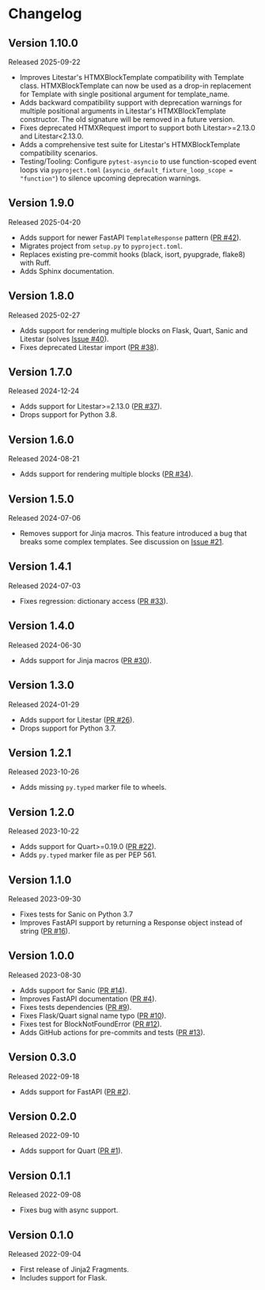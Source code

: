# Changelog

## Version 1.10.0
Released 2025-09-22
* Improves Litestar's HTMXBlockTemplate compatibility with Template class. HTMXBlockTemplate can now be used as a drop-in replacement for Template with single positional argument for template_name.
* Adds backward compatibility support with deprecation warnings for multiple positional arguments in Litestar's HTMXBlockTemplate constructor. The old signature will be removed in a future version.
* Fixes deprecated HTMXRequest import to support both Litestar>=2.13.0 and Litestar<2.13.0.
* Adds a comprehensive test suite for Litestar's HTMXBlockTemplate compatibility scenarios.
* Testing/Tooling: Configure `pytest-asyncio` to use function-scoped event loops via `pyproject.toml` (`asyncio_default_fixture_loop_scope = "function"`) to silence upcoming deprecation warnings.

## Version 1.9.0
Released 2025-04-20
* Adds support for newer FastAPI `TemplateResponse` pattern ([PR #42](https://github.com/sponsfreixes/jinja2-fragments/pull/42)).
* Migrates project from `setup.py` to `pyproject.toml`.
* Replaces existing pre-commit hooks (black, isort, pyupgrade, flake8) with Ruff.
* Adds Sphinx documentation.

## Version 1.8.0
Released 2025-02-27
* Adds support for rendering multiple blocks on Flask, Quart, Sanic and Litestar (solves [Issue #40](https://github.com/sponsfreixes/jinja2-fragments/issues/40)).
* Fixes deprecated Litestar import ([PR #38](https://github.com/sponsfreixes/jinja2-fragments/pull/38)).

## Version 1.7.0
Released 2024-12-24
* Adds support for Litestar>=2.13.0 ([PR #37](https://github.com/sponsfreixes/jinja2-fragments/pull/37)).
* Drops support for Python 3.8.

## Version 1.6.0
Released 2024-08-21
* Adds support for rendering multiple blocks ([PR #34](https://github.com/sponsfreixes/jinja2-fragments/pull/34)).

## Version 1.5.0
Released 2024-07-06
* Removes support for Jinja macros. This feature introduced a bug that breaks some complex templates. See discussion on [Issue #21](https://github.com/sponsfreixes/jinja2-fragments/issues/21).

## Version 1.4.1
Released 2024-07-03
* Fixes regression: dictionary access ([PR #33](https://github.com/sponsfreixes/jinja2-fragments/pull/33)).

## Version 1.4.0
Released 2024-06-30
* Adds support for Jinja macros ([PR #30](https://github.com/sponsfreixes/jinja2-fragments/pull/30)).

## Version 1.3.0
Released 2024-01-29
* Adds support for Litestar ([PR #26](https://github.com/sponsfreixes/jinja2-fragments/pull/26)).
* Drops support for Python 3.7.

## Version 1.2.1
Released 2023-10-26
* Adds missing `py.typed` marker file to wheels.

## Version 1.2.0
Released 2023-10-22
* Adds support for Quart>=0.19.0 ([PR #22](https://github.com/sponsfreixes/jinja2-fragments/pull/22)).
* Adds `py.typed` marker file as per PEP 561.

## Version 1.1.0
Released 2023-09-30
* Fixes tests for Sanic on Python 3.7
* Improves FastAPI support by returning a Response object instead of string ([PR #16](https://github.com/sponsfreixes/jinja2-fragments/pull/16)).

## Version 1.0.0
Released 2023-08-30
* Adds support for Sanic ([PR #14](https://github.com/sponsfreixes/jinja2-fragments/pull/14)).
* Improves FastAPI documentation ([PR #4](https://github.com/sponsfreixes/jinja2-fragments/pull/4)).
* Fixes tests dependencies ([PR #9](https://github.com/sponsfreixes/jinja2-fragments/pull/9)).
* Fixes Flask/Quart signal name typo ([PR #10](https://github.com/sponsfreixes/jinja2-fragments/pull/10)).
* Fixes test for BlockNotFoundError ([PR #12](https://github.com/sponsfreixes/jinja2-fragments/pull/12)).
* Adds GitHub actions for pre-commits and tests ([PR #13](https://github.com/sponsfreixes/jinja2-fragments/pull/13)).

## Version 0.3.0
Released 2022-09-18
* Adds support for FastAPI ([PR #2](https://github.com/sponsfreixes/jinja2-fragments/pull/2)).

## Version 0.2.0
Released 2022-09-10
* Adds support for Quart ([PR #1](https://github.com/sponsfreixes/jinja2-fragments/pull/1)).

## Version 0.1.1
Released 2022-09-08
* Fixes bug with async support.

## Version 0.1.0
Released 2022-09-04
* First release of Jinja2 Fragments.
* Includes support for Flask.
